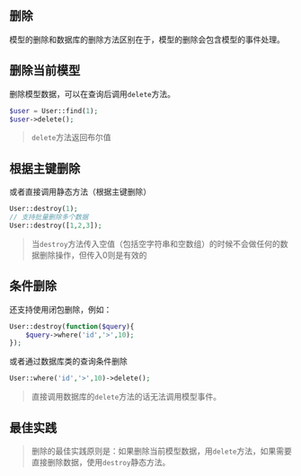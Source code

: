 ## 删除

模型的删除和数据库的删除方法区别在于，模型的删除会包含模型的事件处理。

## 删除当前模型

删除模型数据，可以在查询后调用`delete`方法。

```php
$user = User::find(1);
$user->delete();
```

> `delete`方法返回布尔值

## 根据主键删除

或者直接调用静态方法（根据主键删除）

```php
User::destroy(1);
// 支持批量删除多个数据
User::destroy([1,2,3]);
```

> 当`destroy`方法传入空值（包括空字符串和空数组）的时候不会做任何的数据删除操作，但传入0则是有效的

## 条件删除

还支持使用闭包删除，例如：

```php
User::destroy(function($query){
    $query->where('id','>',10);
});
```

或者通过数据库类的查询条件删除

```php
User::where('id','>',10)->delete();
```

> 直接调用数据库的`delete`方法的话无法调用模型事件。

## 最佳实践

> 删除的最佳实践原则是：如果删除当前模型数据，用`delete`方法，如果需要直接删除数据，使用`destroy`静态方法。



